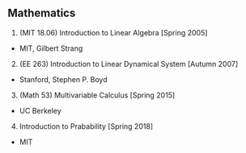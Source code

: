 ## Mathematics
1. (MIT 18.06) Introduction to Linear Algebra [Spring 2005]
  - MIT, Gilbert Strang
2. (EE 263) Introduction to Linear Dynamical System [Autumn 2007]
  - Stanford, Stephen P. Boyd
3. (Math 53) Multivariable Calculus [Spring 2015]
  - UC Berkeley
4. Introduction to Prabability [Spring 2018]
  - MIT
